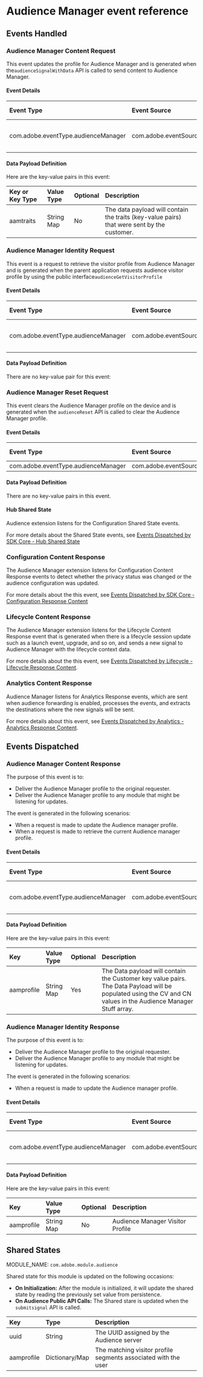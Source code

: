# Audience Manager event reference

## Events Handled

### Audience Manager Content Request

This event updates the profile for Audience Manager and is generated when the`audienceSignalWithData` API is called to send content to Audience Manager.

#### Event Details

| **Event Type** | **Event Source** | **Paired** | **Paired Event** |
| :--- | :--- | :--- | :--- |
| com.adobe.eventType.audienceManager | com.adobe.eventSource.requestContent | Yes | ​[Audience Manager Content Response](https://docs.adobelaunch.com/extension-reference/mobile/build-your-own-extension/events/adobe-audience-manager/events-dispatched-by-adobe-audience-manager#audience-manager-content-response)​ |

#### Data Payload Definition

Here are the key-value pairs in this event:

| **Key or Key Type** | **Value Type** | **Optional** | **Description** |
| :--- | :--- | :--- | :--- |
| aamtraits | String Map | No | The data payload will contain the traits \(key-value pairs\) that were sent by the customer. |

### Audience Manager Identity Request

This event is a request to retrieve the visitor profile from Audience Manager and is generated when the parent application requests audience visitor profile by using the public interface`audienceGetVisitorProfile`

#### Event Details

| Event Type | Event Source | Paired | Paired Event |
| :--- | :--- | :--- | :--- |
| com.adobe.eventType.audienceManager | com.adobe.eventSource.requestIdentity | Yes | ​[Audience Manager Identity Response](https://docs.adobelaunch.com/extension-reference/mobile/build-your-own-extension/events/adobe-audience-manager/events-dispatched-by-adobe-audience-manager#audience-manager-identity-response)​ |

#### Data Payload Definition

There are no key-value pair for this event:

### Audience Manager Reset Request

This event clears the Audience Manager profile on the device and is generated when the `audienceReset` API is called to clear the Audience Manager profile.

#### Event Details

| Event Type | Event Source | Paired | Paired Event |
| :--- | :--- | :--- | :--- |
| com.adobe.eventType.audienceManager | com.adobe.eventSource.requestReset | No | N/A |

#### Data Payload Definition

There are no key-value pairs in this event.

#### Hub Shared State

Audience extension listens for the Configuration Shared State events.

For more details about the Shared State events, see [Events Dispatched by SDK Core - Hub Shared State](https://docs.adobelaunch.com/extension-reference/mobile/build-your-own-extension/events/sdk-core/events-dispatched-by-sdk-core#hub-shared-state)​

### Configuration Content Response

The Audience Manager extension listens for Configuration Content Response events to detect whether the privacy status was changed or the audience configuration was updated.

For more details about the this event, see [Events Dispatched by SDK Core - Configuration Response Content](https://docs.adobelaunch.com/extension-reference/mobile/build-your-own-extension/events/sdk-core/events-dispatched-by-sdk-core#configuration-response-content)​

### Lifecycle Content Response

The Audience Manager extension listens for the Lifecycle Content Response event that is generated when there is a lifecycle session update such as a launch event, upgrade, and so on, and sends a new signal to Audience Manager with the lifecycle context data.

For more details about the this event, see [Events Dispatched by Lifecycle - Lifecycle Response Content](https://docs.adobelaunch.com/extension-reference/mobile/build-your-own-extension/events/lifecycle/events-dispatched-by-lifecycle#lifecycle-data-content-response).

### Analytics Content Response

Audience Manager listens for Analytics Response events, which are sent when audience forwarding is enabled, processes the events, and extracts the destinations where the new signals will be sent.

For more details about this event, see [Events Dispatched by Analytics - Analytics Response Content](https://docs.adobelaunch.com/extension-reference/mobile/build-your-own-extension/events/adobe-analytics/events-dispatched-by-adobe-analytics#analytics-content-response).



## Events Dispatched <a id="audience-manager-content-response"></a>

### Audience Manager Content Response

The purpose of this event is to:

* Deliver the Audience Manager profile to the original requester.
* Deliver the Audience Manager profile to any module that might be listening for updates.

The event is generated in the following scenarios:

* When a request is made to update the Audience manager profile.
* When a request is made to retrieve the current Audience manager profile.

#### Event Details

| **Event Type** | **Event Source** | **Paired** | **Paired Event** |
| :--- | :--- | :--- | :--- |
| com.adobe.eventType.audienceManager | com.adobe.eventSource.responseContent | Yes | ​[Audience Manager Content Request](https://docs.adobelaunch.com/extension-reference/mobile/build-your-own-extension/events/adobe-audience-manager/events-handled-by-adobe-audience-manager#audience-manager-content-request)​ |

#### Data Payload Definition

Here are the key-value pairs in this event:

| **Key** | **Value Type** | **Optional** | **Description** |
| :--- | :--- | :--- | :--- |
| aamprofile | String Map | Yes | The Data payload will contain the Customer key value pairs. The Data Payload will be populated using the CV and CN values in the Audience Manager Stuff array. |

### Audience Manager Identity Response

The purpose of this event is to:

* Deliver the Audience Manager profile to the original requester.
* Deliver the Audience Manager profile to any module that might be listening for updates.

The event is generated in the following scenarios:

* When a request is made to update the Audience manager profile.

#### Event Details

| **Event Type** | **Event Source** | **Paired** | **Paired Event** |
| :--- | :--- | :--- | :--- |
| com.adobe.eventType.audienceManager | com.adobe.eventSource.responseIdentity | Yes | ​[Audience Manager Identity Request](https://docs.adobelaunch.com/extension-reference/mobile/build-your-own-extension/events/adobe-audience-manager/events-handled-by-adobe-audience-manager#audience-manager-identity-request)​ |

#### Data Payload Definition

Here are the key-value pairs in this event:

| **Key** | **Value Type** | **Optional** | **Description** |
| :--- | :--- | :--- | :--- |
| aamprofile | String Map | No | Audience Manager Visitor Profile |

## Shared States

MODULE\_NAME: `com.adobe.module.audience`

Shared state for this module is updated on the following occasions:

* **On Initialization:** After the module is initialized, it will update the shared state by reading the previously set value from persistence.
* **On Audience Public API Calls:** The Shared stare is updated when the `submitsignal` API is called.

| Key | Type | Description |
| :--- | :--- | :--- |
| uuid | String | The UUID assigned by the Audience server |
| aamprofile | Dictionary/Map | The matching visitor profile segments associated with the user |

